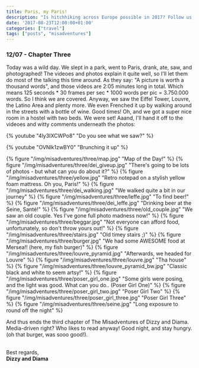 ```yaml
---
title: Paris, my Paris!
description: "Is hitchhiking across Europe possible in 2017? Follow us, and find out!"
date: '2017-08-23T12:00:00+01:00'
categories: ["travel"]
tags: ["posts", "misadventures"]
---
```


### 12/07 - Chapter Three
Today was a wild day. We slept in a park, went to Paris, drank, ate, saw, and photographed! The videoes and photos explain it quite well, so I'll let them do most of the talking this time around. As they say: "A picture is worth a thousand words", and those videos are 2:05 minutes long in total. Which means 125 seconds &#42; 30 frames per sec &#42; 1000 words per pic = 3.750.000 words. So I think we are covered. Anyway, we saw the Eiffel Tower, Louvre, the Latino Area and plenty more. We even Frenched it up by walking around in the streets with a bottle of wine. Good times! Oh, and we got a super nice room in a hostel with two beds. We were set! Aaand, I'll hand it off to the videoes and witty comments underneath the photos:


{% youtube "4ly3IXCWPo8" "Do you see what we saw?" %}

{% youtube "OVNlk1zwBY0" "Brunching it up" %}

{% figure "/img/misadventures/three/map.jpg" "Map of the Day!" %}
{% figure "/img/misadventures/three/dei_giveup.jpg" "There's going to be lots of photos - but what can you do about it?"  %}
{% figure "/img/misadventures/three/yellow.jpg" "Retro notepad on a stylish yellow foam mattress. Oh you, Paris!"  %}
{% figure "/img/misadventures/three/dei_walking.jpg" "We walked quite a bit in our journey"  %}
{% figure "/img/misadventures/three/leffe.jpg" "To find beer!"  %}
{% figure "/img/misadventures/three/dei_leffe.jpg" "Drinking beer at the Seine, Santé!"  %}
{% figure "/img/misadventures/three/old_couple.jpg" "We saw an old couple. Yes I've gone full photo madness now!"  %}
{% figure "/img/misadventures/three/beggar.jpg" "Not everyone can afford food, unfortunately, so don't throw yours out!"  %}
{% figure "/img/misadventures/three/stairs.jpg" "Old timey stairs ;)"  %}
{% figure "/img/misadventures/three/burger.jpg" "We had some AWESOME food at Mersea!! (here, my fish burger)"  %}
{% figure "/img/misadventures/three/louvre_pyramid.jpg" "Afterwards, we headed for Louvre"  %}
{% figure "/img/misadventures/three/louvre.jpg" "Tha house"  %}
{% figure "/img/misadventures/three/louvre_pyramid_bw.jpg" "Classic black and white to seem artsy!"  %}
{% figure "/img/misadventures/three/poser_girl_one.jpg" "Some girls were posing, and the light was good. What can you do.. (Poser Girl One)"  %}
{% figure "/img/misadventures/three/poser_girl_two.jpg" "Poser Girl Two"  %}
{% figure "/img/misadventures/three/poser_girl_three.jpg" "Poser Girl Three"  %}
{% figure "/img/misadventures/three/seine.jpg" "Long exposure to round off the night"  %}

And thus ends the third chapter of The Misadventures of Dizzy and Diama. Media-driven right? Who likes to read anyway! Good night, and stay hungry. (oh that burger, was sooo good!).
<br /><br />

Best regards,<br />**Dizzy and Diama**
